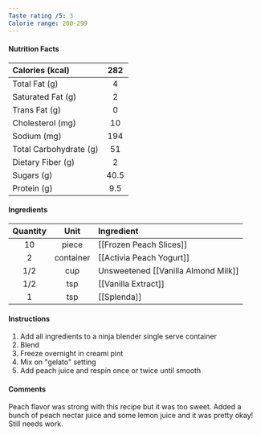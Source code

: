 ```yaml
---
Taste rating /5: 3
Calorie range: 200-299
---
```

#### Nutrition Facts
| Calories (kcal) | 282 |
| :-- | :--: |
| Total Fat (g) | 4 |
| Saturated Fat (g) | 2 |
| Trans Fat (g) | 0 |
| Cholesterol (mg) | 10 |
| Sodium (mg) | 194 |
| Total Carbohydrate (g) | 51 |
| Dietary Fiber (g) | 2 |
| Sugars (g) | 40.5 |
| Protein (g) | 9.5 |
#### Ingredients
| Quantity | Unit | Ingredient |
| :--: | :--: | :--- |
| 10 | piece | [[Frozen Peach Slices]] |
| 2 | container | [[Activia Peach Yogurt]] |
| 1/2 | cup | Unsweetened [[Vanilla Almond Milk]] |
| 1/2 | tsp | [[Vanilla Extract]] |
| 1 | tsp | [[Splenda]] |
#### Instructions

1. Add all ingredients to a ninja blender single serve container
2. Blend
3. Freeze overnight in creami pint
4. Mix on "gelato" setting
5. Add peach juice and respin once or twice until smooth

#### Comments

Peach flavor was strong with this recipe but it was too sweet. Added a bunch of peach nectar juice and some lemon juice and it was pretty okay! Still needs work.